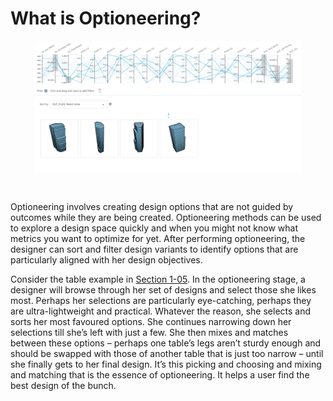 # What is Optioneering?

<p align="center">
<img src="Images/3-01_optioneering-example.png" style="width:85%;"/>
</p>
<br/>

Optioneering involves creating design options that are not guided by outcomes while they are being created. Optioneering methods can be used to explore a design space quickly and when you might not know what metrics you want to optimize for yet.  After performing optioneering, the designer can sort and filter design variants to identify options that are particularly aligned with her design objectives. 

Consider the table example in [Section 1-05](#product-design). In the optioneering stage, a designer will browse through her set of designs and select those she likes most. Perhaps her selections are particularly eye-catching, perhaps they are ultra-lightweight and practical. Whatever the reason, she selects and sorts her most favoured options. She continues narrowing down her selections till she’s left with just a few. She then mixes and matches between these options – perhaps one table’s legs aren’t sturdy enough and should be swapped with those of another table that is just too narrow – until she finally gets to her final design. It’s this picking and choosing and mixing and matching that is the essence of optioneering. It helps a user find the best design of the bunch.